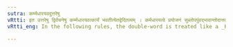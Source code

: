 ```yaml
---
sutra: कर्म्मधारयवदुत्तरेषु
vRtti: इत उत्तरेषु द्विर्वचनेषु कर्म्मधारयवत्कार्यं भवतीत्येतद्वेदितव्यम् । कर्मधारयत्वे प्रयोजनं सुब्लोपपुंवद्भावान्तोदात्तत्वानि ॥
vRtti_eng: In the following rules, the double-word is treated like a _Karmadharaya_ compound.

---
```

